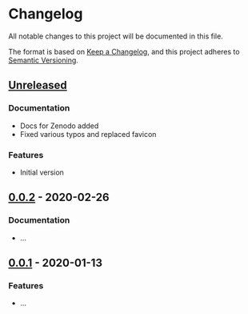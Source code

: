 # Changelog

All notable changes to this project will be documented in this file.

The format is based on [Keep a Changelog](https://keepachangelog.com/en/1.0.0/),
and this project adheres to [Semantic Versioning](https://semver.org/spec/v2.0.0.html).

## [Unreleased](https://github.com/mtwente/modelling-marti/compare/...HEAD)

### Documentation

- Docs for Zenodo added
- Fixed various typos and replaced favicon

### Features

- Initial version

## [0.0.2](https://github.com/mtwente/modelling-marti/compare/v0.0.1...v0.0.2) - 2020-02-26

### Documentation

- ...

## [0.0.1](https://github.com/mtwente/modelling-marti/releases/tag/v0.0.1) - 2020-01-13

### Features

- ...
